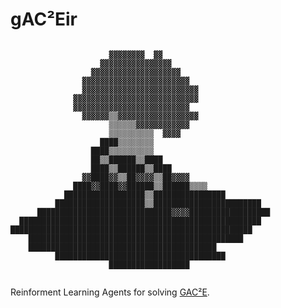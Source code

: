 # gAC²Eir

<code align="center">
                      ▓▓▓▓▓▓▓▓  ▓▓                        
                    ▓▓▓▓▓▓▓▓▓▓▓▓▓▓▓▓                      
                  ▓▓▓▓▓▓▓▓▓▓▓▓▓▓▓▓▓▓▓▓                    
                ▓▓▓▓▓▓▓▓▓▓▓▓▓▓▓▓▓▓▓▓▓▓▓▓                  
                ▓▓▓▓▓▓▓▓▓▓▓▓▓▓▓▓▓▓▓▓▓▓▓▓▓▓                
              ▓▓▓▓▓▓▓▓▓▓▓▓▓▓▓▓▓▓▓▓▓▓▓▓▓▓▓▓                
              ▓▓▓▓▓▓▓▓▓▓▓▓▓▓▓▓▓▓▓▓▓▓▓▓▓▓                  
                ▓▓▓▓▓▓▒▒▓▓▓▓▓▓▓▓▓▓▓▓▓▓▓▓▓▓                
                      ▒▒▒▒▒▒▓▓▓▓▓▓▓▓▓▓▓▓                  
                      ▒▒▒▒▒▒▒▒▒▒  ▓▓▓▓                    
                    ████▒▒▒▒▒▒▒▒                          
                  ████▒▒▒▒▒▒▒▒▒▒                          
                  ██▒▒██████▒▒████                        
                  ████▒▒██████▒▒████                      
                ▓▓████▓▓▒▒██▓▓▓▓▒▒██▓▓▓▓                  
              ████▓▓████▓▓██████▒▒██████▒▒▒▒              
            ██████████████████▒▒████████████████          
          ████████████████████▒▒████████████████████████  
      ██████████████████████████████▓▓▓▓██████████████████
  ██████████████████████████████████████████████████████  
██████████████████████████████████████████████████████    
    ████████████████████████████████████████████████      
    ██████████████████████████████████████████            
          ██████████████████████████████████████          
                      ██████████████████                  

</code>

Reinforment Learning Agents for solving
[GAC²E](https://github.com/augustunderground/gace).
